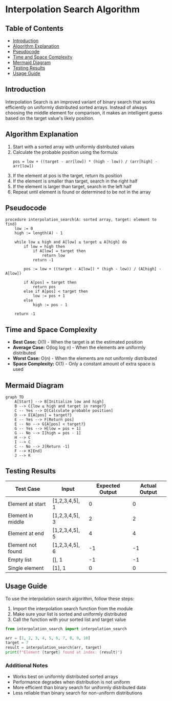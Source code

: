 # Interpolation Search Algorithm

## Table of Contents

- [Introduction](#introduction)
- [Algorithm Explanation](#algorithm-explanation)
- [Pseudocode](#pseudocode)
- [Time and Space Complexity](#time-and-space-complexity)
- [Mermaid Diagram](#mermaid-diagram)
- [Testing Results](#testing-results)
- [Usage Guide](#usage-guide)

## Introduction

Interpolation Search is an improved variant of binary search that works efficiently on uniformly distributed sorted arrays. Instead of always choosing the middle element for comparison, it makes an intelligent guess based on the target value's likely position.

## Algorithm Explanation

1. Start with a sorted array with uniformly distributed values
2. Calculate the probable position using the formula:
   ```
   pos = low + ((target - arr[low]) * (high - low)) / (arr[high] - arr[low])
   ```
3. If the element at pos is the target, return its position
4. If the element is smaller than target, search in the right half
5. If the element is larger than target, search in the left half
6. Repeat until element is found or determined to be not in the array

## Pseudocode

```
procedure interpolation_search(A: sorted array, target: element to find)
    low := 0
    high := length(A) - 1

    while low ≤ high and A[low] ≤ target ≤ A[high] do
        if low = high then
            if A[low] = target then
                return low
            return -1

        pos := low + ((target - A[low]) * (high - low)) / (A[high] - A[low])

        if A[pos] = target then
            return pos
        else if A[pos] < target then
            low := pos + 1
        else
            high := pos - 1

    return -1
```

## Time and Space Complexity

- **Best Case:** O(1) - When the target is at the estimated position
- **Average Case:** O(log log n) - When the elements are uniformly distributed
- **Worst Case:** O(n) - When the elements are not uniformly distributed
- **Space Complexity:** O(1) - Only a constant amount of extra space is used

## Mermaid Diagram

```mermaid
graph TD
    A[Start] --> B[Initialize low and high]
    B --> C{low ≤ high and target in range?}
    C -- Yes --> D[Calculate probable position]
    D --> E{A[pos] = target?}
    E -- Yes --> F[Return pos]
    E -- No --> G{A[pos] < target?}
    G -- Yes --> H[low = pos + 1]
    G -- No --> I[high = pos - 1]
    H --> C
    I --> C
    C -- No --> J[Return -1]
    F --> K[End]
    J --> K
```

## Testing Results

| Test Case         | Input          | Expected Output | Actual Output |
| ----------------- | -------------- | --------------- | ------------- |
| Element at start  | [1,2,3,4,5], 1 | 0               | 0             |
| Element in middle | [1,2,3,4,5], 3 | 2               | 2             |
| Element at end    | [1,2,3,4,5], 5 | 4               | 4             |
| Element not found | [1,2,3,4,5], 6 | -1              | -1            |
| Empty list        | [], 1          | -1              | -1            |
| Single element    | [1], 1         | 0               | 0             |

## Usage Guide

To use the interpolation search algorithm, follow these steps:

1. Import the interpolation search function from the module
2. Make sure your list is sorted and uniformly distributed
3. Call the function with your sorted list and target value

```python
from interpolation_search import interpolation_search

arr = [1, 2, 3, 4, 5, 6, 7, 8, 9, 10]
target = 7
result = interpolation_search(arr, target)
print(f"Element {target} found at index: {result}")
```

### Additional Notes

- Works best on uniformly distributed sorted arrays
- Performance degrades when distribution is not uniform
- More efficient than binary search for uniformly distributed data
- Less reliable than binary search for non-uniform distributions
